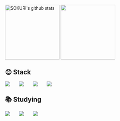 <a href="https://github.com/lunghyun"><img align="center" style="height:180px" src="https://github-readme-stats.vercel.app/api?username=lunghyun&show_icons=true&theme=slateorange&hide=stars,contribs&count_private=true&hide_border=true" alt="SOKURI's github stats" /></a>
<a href="https://github.com/lunghyun"><img align="center" style="height:180px" src="https://github-readme-stats.vercel.app/api/top-langs/?username=lunghyun&layout=compact&theme=slateorange&hide_border=true" /></a> 

## 😊 Stack

<div style="display:flex;gap:30px;flex-wrap:wrap;">
  <img src="https://img.shields.io/badge/js-F7DF1E?style=for-the-badge&logo=javascript&logoColor=black">
  <img src="https://img.shields.io/badge/MySQL-4479A1?style=for-the-badge&logo=mysql&logoColor=white">
  <img src="https://img.shields.io/badge/AWS-232F3E?style=for-the-badge&logo=amazonwebservices&logoColor=white">
  <img src="https://img.shields.io/badge/Docker-2496ED?style=for-the-badge&logo=Docker&logoColor=white">
</div>

## 📚 Studying
<div style="display:flex;gap:30px;flex-wrap:wrap;">
  <img src="https://img.shields.io/badge/express-000000?style=for-the-badge&logo=express&logoColor=white">
  <img src="https://img.shields.io/badge/Kubernetes-326CE5?style=for-the-badge&logo=Kubernetes&logoColor=white">
  <img src="https://img.shields.io/badge/Jenkins-D24939?style=for-the-badge&logo=Jenkins&logoColor=white">
</div>
<br />
<br />

<!--![Top Langs](https://github-readme-stats.vercel.app/api?username=lunghyun&show_icons=true&theme=ambient_gradient) -->
<br />
